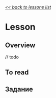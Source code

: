 [*<< back to lessons list*](../readme.md)

# Lesson 
## Overview
// todo 

## To read


## Задание
#### 